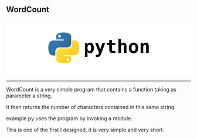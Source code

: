 <h2> WordCount </h2>

<img src="../logo.png"></img>

<hr>

<p>WordCount is a very simple program that contains a function taking as parameter a string.</p>

<p>It then returns the number of characters contained in this same string.</p>

<p>example.py uses the program by invoking a module.</p>

<p> This is one of the first I designed, it is very simple and very short. </p>


